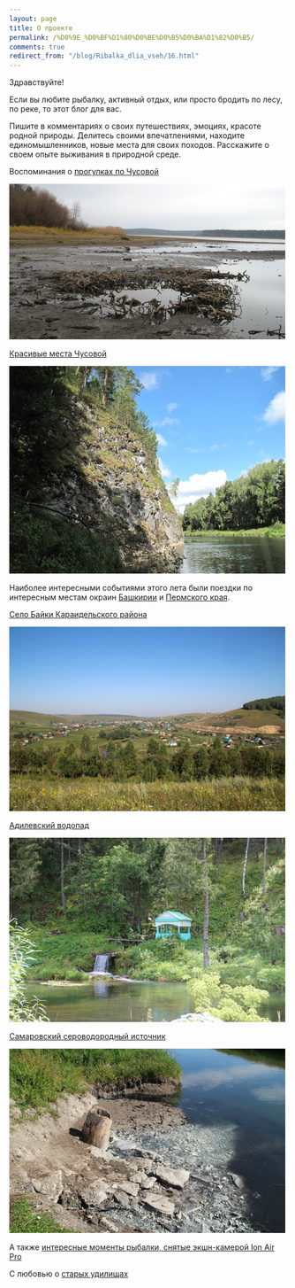```yaml
---
layout: page
title: О проекте
permalink: /%D0%9E_%D0%BF%D1%80%D0%BE%D0%B5%D0%BA%D1%82%D0%B5/
comments: true
redirect_from: "/blog/Ribalka_dlia_vseh/16.html"
---
```

Здравствуйте!

Если вы любите рыбалку, активный отдых, или просто бродить по лесу, по
реке, то этот блог для вас.

Пишите в комментариях о своих путешествиях, эмоциях, красоте родной природы.
Делитесь своими впечатлениями, находите единомышленников, новые места для
своих походов. Расскажите о своем опыте выживания в природной среде.

Воспоминания о [прогулках по Чусовой][8]

![](/uploads/images/00/00/01/2014/11/08/73675fe67f.jpg)

[Красивые места Чусовой][9]

![](/uploads/images/00/00/01/2014/11/08/d48ebd6020.jpg)

Наиболее интересными событиями этого лета были поездки по интересным
местам окраин [Башкирии][10] и [Пермского края][11].

[Село Байки Караидельского района][12]

![](/uploads/images/00/00/01/2014/09/14/9dcffc8794.jpg)

[Адилевский водопад][13]

![](/uploads/images/00/00/01/2014/09/14/8319126f56.jpg)

[Самаровский сероводородный источник][14]

![](/uploads/images/00/00/01/2014/09/14/2016bb0029.jpg)

А также [интересные моменты рыбалки, снятые экшн-камерой Ion Air Pro][15]

С любовью о [старых удилищах][16]

[1]: /blog/Ribalka_dlia_vseh/
[2]: /blog/riba_osobennosti/
[3]: /blog/nazhivka/
[4]: /blog/sposoby/
[5]: /blog/lesoparki/
[6]: /blog/travel/
[7]: /blog/sapiski_lubitelia/
[8]: /blog/Ribalka_dlia_vseh/1.html
[9]: /blog/Ribalka_dlia_vseh/6.html
[10]: /tag/%D0%91%D0%B0%D1%88%D0%BA%D0%B8%D1%80%D0%B8%D1%8F/
[11]: /tag/%D0%9F%D0%B5%D1%80%D0%BC%D1%81%D0%BA%D0%B8%D0%B9%20%D0%BA%D1%80%D0%B0%D0%B9/
[12]: /blog/travel/653.html
[13]: /blog/travel/652.html
[14]: /blog/travel/650.html
[15]: /blog/Ribalka_dlia_vseh/651.html
[16]: /blog/sapiski_lubitelia/661.html
